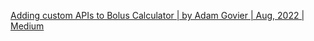 [Adding custom APIs to Bolus Calculator | by Adam Govier | Aug, 2022 | Medium](https://medium.com/@adamgovier/adding-custom-apis-to-bolus-calculator-2a8ad80ad074)
